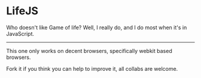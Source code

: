 LifeJS
======

Who doesn't like Game of life?
Well, I really do, and I do most when it's in JavaScript.

------

This one only works on decent browsers, specifically webkit based browsers.

Fork it if you think you can help to improve it, all collabs are welcome.


